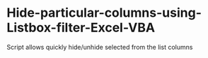 # Hide-particular-columns-using-Listbox-filter-Excel-VBA
Script allows quickly hide/unhide selected from the list columns 
